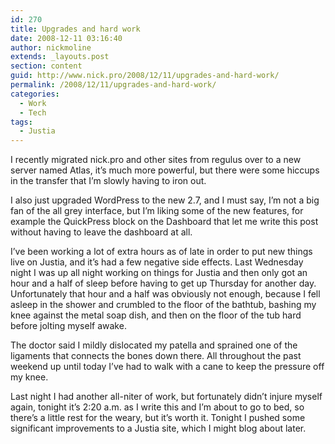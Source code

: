 ```yaml
---
id: 270
title: Upgrades and hard work
date: 2008-12-11 03:16:40
author: nickmoline
extends: _layouts.post
section: content
guid: http://www.nick.pro/2008/12/11/upgrades-and-hard-work/
permalink: /2008/12/11/upgrades-and-hard-work/
categories:
  - Work
  - Tech
tags:
  - Justia
---
```

I recently migrated nick.pro and other sites from regulus over to a new server named Atlas, it&#8217;s much more powerful, but there were some hiccups in the transfer that I&#8217;m slowly having to iron out.

<!--more-->

I also just upgraded WordPress to the new 2.7, and I must say, I&#8217;m not a big fan of the all grey interface, but I&#8217;m liking some of the new features, for example the QuickPress block on the Dashboard that let me write this post without having to leave the dashboard at all.

I&#8217;ve been working a lot of extra hours as of late in order to put new things live on Justia, and it&#8217;s had a few negative side effects. Last Wednesday night I was up all night working on things for Justia and then only got an hour and a half of sleep before having to get up Thursday for another day. Unfortunately that hour and a half was obviously not enough, because I fell asleep in the shower and crumbled to the floor of the bathtub, bashing my knee against the metal soap dish, and then on the floor of the tub hard before jolting myself awake.

The doctor said I mildly dislocated my patella and sprained one of the ligaments that connects the bones down there. All throughout the past weekend up until today I&#8217;ve had to walk with a cane to keep the pressure off my knee.

Last night I had another all-niter of work, but fortunately didn&#8217;t injure myself again, tonight it&#8217;s 2:20 a.m. as I write this and I&#8217;m about to go to bed, so there&#8217;s a little rest for the weary, but it&#8217;s worth it. Tonight I pushed some significant improvements to a Justia site, which I might blog about later.
